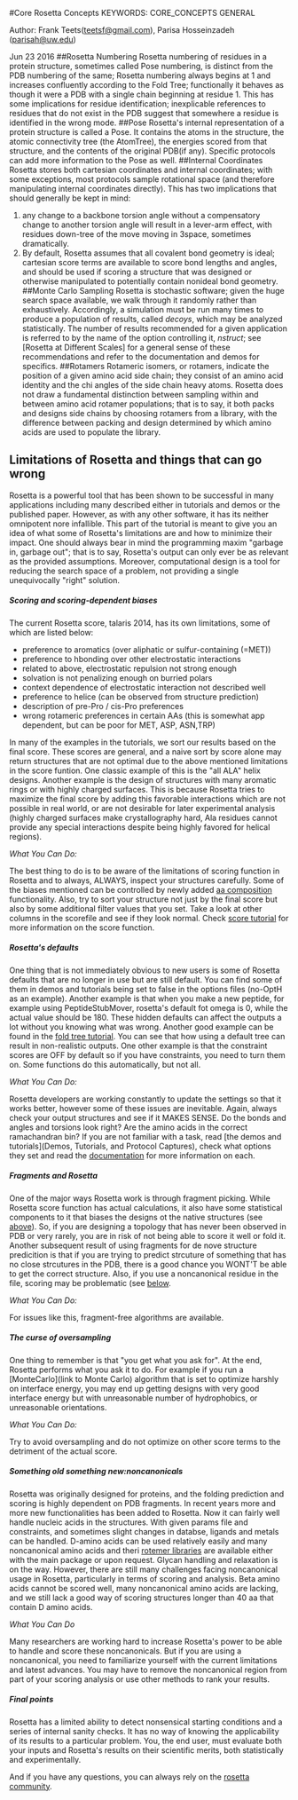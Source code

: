 #Core Rosetta Concepts
KEYWORDS: CORE_CONCEPTS GENERAL

Author: Frank Teets(teetsf@gmail.com), Parisa Hosseinzadeh (parisah@uw.edu)

Jun 23 2016
##Rosetta Numbering
Rosetta numbering of residues in a protein structure, sometimes called Pose numbering,  is distinct from the PDB numbering of the same; Rosetta numbering always begins at 1 and increases confluently according to the Fold Tree; functionally it behaves as though it were a PDB with a single chain beginning at residue 1. This has some implications for residue identification; inexplicable references to residues that do not exist in the PDB suggest that somewhere a residue is identified in the wrong mode.
##Pose 
Rosetta's internal representation of a protein structure is called a Pose. It contains the atoms in the structure, the atomic connectivity tree (the AtomTree), the energies scored from that structure, and the contents of the original PDB(if any). Specific protocols can add more information to the Pose as well.
##Internal Coordinates
Rosetta stores both cartesian coordinates and internal coordinates; with some exceptions, most protocols sample rotational space (and therefore manipulating internal coordinates directly). This has two implications that should generally be kept in mind:
1. any change to a backbone torsion angle without a compensatory change to another torsion angle will result in a lever-arm effect, with residues down-tree of the move moving in 3space, sometimes dramatically.
2. By default, Rosetta assumes that all covalent bond geometry is ideal; cartesian score terms are available to score bond lengths and angles, and should be used if scoring a structure that was designed or otherwise manipulated to potentially contain nonideal bond geometry.
##Monte Carlo Sampling
Rosetta is stochastic software; given the huge search space available, we walk through it randomly rather than exhaustively. Accordingly, a simulation must be run many times to produce a population of results, called *decoys*, which may be analyzed statistically. The number of results recommended for a given application is referred to by the name of the option controlling it, *nstruct*; see [Rosetta at Different Scales] for a general sense of these recommendations and refer to the documentation and demos for specifics.
##Rotamers
Rotameric isomers, or rotamers, indicate the position of a given amino acid side chain; they consist of an amino acid identity and the chi angles of the side chain heavy atoms. Rosetta does not draw a fundamental distinction between sampling within and between amino acid rotamer populations; that is to say, it both packs and designs side chains by choosing rotamers from a library, with the difference between packing and design determined by which amino acids are used to populate the library.

## Limitations of Rosetta and things that can go wrong

Rosetta is a powerful tool that has been shown to be successful in many applications including many described either in tutorials and demos or the published paper. However, as with any other software, it has its neither omnipotent nore infallible. This part of the tutorial is meant to give you an idea of what some of Rosetta's limitations are and how to minimize their impact. One should always bear in mind the programming maxim "garbage in, garbage out"; that is to say, Rosetta's output can only ever be as relevant as the provided assumptions. Moreover, computational design is a tool for reducing the search space of a problem, not providing a single unequivocally "right" solution.  

##### Scoring and scoring-dependent biases

The current Rosetta score, talaris 2014, has its own limitations, some of which are listed below:

- preference to aromatics (over aliphatic or sulfur-containing (=MET))
- preference to hbonding over other electrostatic interactions
- related to above, electrostatic repulsion not strong enough 
- solvation is not penalizing enough on burried polars 
- context dependence of electrostatic interaction not described well 
- preference to helice (can be observed from structure prediction)
- description of pre-Pro / cis-Pro preferences
- wrong rotameric preferences in certain AAs (this is somewhat app dependent, but can be poor for MET, ASP, ASN,TRP)

In many of the examples in the tutorials, we sort our results based on the final score. These scores are general, and a naive sort by score alone may return structures that are not optimal due to the above mentioned limitations in the score funtion. One classic example of this is the "all ALA" helix designs. Another example is the design of structures with many aromatic rings or with highly charged surfaces. This is because Rosetta tries to maximize the final score by adding this favorable interactions which are not possible in real world, or are not desirable for later experimental analysis (highly charged surfaces make crystallography hard, Ala residues cannot provide any special interactions despite being highly favored for helical regions).

*What You Can Do:*

The best thing to do is to be aware of the limitations of scoring function in Rosetta and to always, ALWAYS, inspect your structures carefully. Some of the biases mentioned can be controlled by newly added [aa composition](https://www.rosettacommons.org/docs/latest/rosetta_basics/scoring/AACompositionEnergy) functionality. Also, try to sort your structure not just by the final score but also by some additional filter values that you set. Take a look at other columns in the scorefile and see if they look normal. Check [score tutorial](scoring) for more information on the score function.

##### Rosetta's defaults

One thing that is not immediately obvious to new users is some of Rosetta defaults that are no longer in use but are still default. You can find some of them in demos and tutorials being set to false in the options files (no-OptH as an example). Another example is that when you make a new peptide, for example using PeptideStubMover, rosetta's default fot omega is 0, while the actual value should be 180. These hidden defaults can affect the outputs a lot without you knowing what was wrong. Another good example can be found in the [fold tree tutorial](fold_tree.md). You can see that how using a default tree can result in non-realistic outputs. One other example is that the constraint scores are OFF by default so if you have constraints, you need to turn them on. Some functions do this automatically, but not all. 

*What You Can Do:*

Rosetta developers are working constantly to update the settings so that it works better, however some of these issues are inevitable. Again, always check your output structures and see if it MAKES SENSE. Do the bonds and angles and torsions look right? Are the amino acids in the correct ramachandran bin? If you are not familiar with a task, read [the demos and tutorials](Demos, Tutorials, and Protocol Captures), check what options they set and read the [documentation](https://www.rosettacommons.org/docs/latest/Home) for more information on each. 

##### Fragments and Rosetta

One of the major ways Rosetta work is through fragment picking. While Rosetta score function has actual calculations, it also have some statistical components to it that biases the designs ot the native structures (see [above]()). So, if you are designing a topology that has never been observed in PDB or very rarely, you are in risk of not being able to score it well or fold it. Another subsequent result of using fragments for de nove structure predicition is that if you are trying to predict strcuture of something that has no close strcutures in the PDB, there is a good chance you WONT'T be able to get the correct structure.
Also, if you use a noncanonical residue in the file, scoring may be problematic (see [below](#Soemthing_old_something_new:noncanonicals).

*What You Can Do:*

For issues like this, fragment-free algorithms are available.

##### The curse of oversampling

One thing to remember is that "you get what you ask for". At the end, Rosetta performs what you ask it to do. For example if you run a [MonteCarlo](link to Monte Carlo) algorithm that is set to optimize harshly on interface energy, you may end up getting designs with very good interface energy but with unreasonable number of hydrophobics, or unreasonable orientations. 

*What You Can Do:*

Try to avoid oversampling and do not optimize on other score terms to the detriment of the actual score.

##### Something old something new:noncanonicals

Rosetta was originally designed for proteins, and the folding prediction and scoring is highly dependent on PDB fragments. In recent years more and more new functionalities has been added to Rosetta. Now it can fairly well handle nucleic acids in the structures. With given params file and constraints, and sometimes slight changes in databse, ligands and metals can be handled. D-amino acids can be used relatively easily and many noncanonical amino acids and theri [rotemer libraries](Optimizing_Sidechains_The_Packer) are available either with the main package or upon request. Glycan handling and relaxation is on the way. However, there are still many challenges facing noncanonical usage in Rosetta, particularly in terms of scoring and analysis. Beta amino acids cannot be scored well, many noncanonical amino acids are lacking, and we still lack a good way of scoring structures longer than 40 aa that contain D amino acids.

*What You Can Do*

Many researchers are working hard to increase Rosetta's power to be able to handle and score these noncanonicals. But if you are using a noncanonical, you need to familiarize yourself with the current limitations and latest advances. You may have to remove the noncanonical region from part of your scoring analysis or use other methods to rank your results.

##### Final points

Rosetta has a limited ability to detect nonsensical starting conditions and a series of internal sanity checks. It has no way of knowing the applicability of its results to a particular problem. You, the end user, must evaluate both your inputs and Rosetta's results on their scientific merits, both statistically and experimentally. 

And if you have any questions, you can always rely on the [rosetta community](https://www.rosettacommons.org/support).
